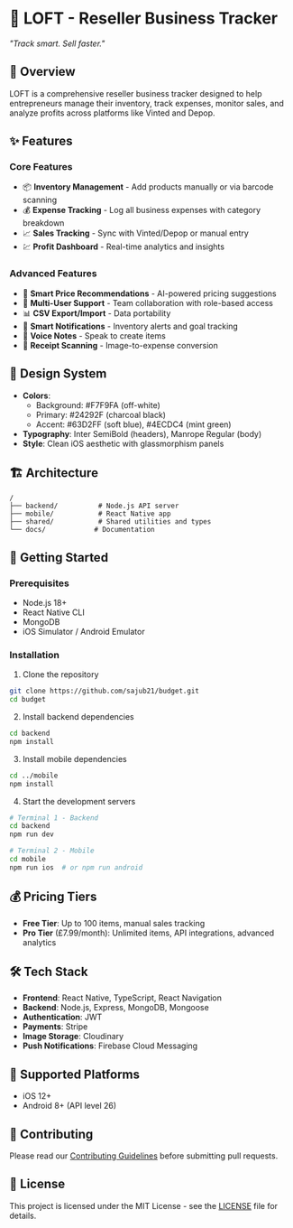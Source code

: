 # 💼 LOFT - Reseller Business Tracker

*"Track smart. Sell faster."*

## 🚀 Overview

LOFT is a comprehensive reseller business tracker designed to help entrepreneurs manage their inventory, track expenses, monitor sales, and analyze profits across platforms like Vinted and Depop.

## ✨ Features

### Core Features
- 📦 **Inventory Management** - Add products manually or via barcode scanning
- 💰 **Expense Tracking** - Log all business expenses with category breakdown
- 📈 **Sales Tracking** - Sync with Vinted/Depop or manual entry
- 💹 **Profit Dashboard** - Real-time analytics and insights

### Advanced Features
- 🤖 **Smart Price Recommendations** - AI-powered pricing suggestions
- 👥 **Multi-User Support** - Team collaboration with role-based access
- 📊 **CSV Export/Import** - Data portability
- 🔔 **Smart Notifications** - Inventory alerts and goal tracking
- 🎤 **Voice Notes** - Speak to create items
- 📸 **Receipt Scanning** - Image-to-expense conversion

## 🎨 Design System

- **Colors**: 
  - Background: #F7F9FA (off-white)
  - Primary: #24292F (charcoal black)
  - Accent: #63D2FF (soft blue), #4ECDC4 (mint green)
- **Typography**: Inter SemiBold (headers), Manrope Regular (body)
- **Style**: Clean iOS aesthetic with glassmorphism panels

## 🏗️ Architecture

```
/
├── backend/          # Node.js API server
├── mobile/           # React Native app
├── shared/           # Shared utilities and types
└── docs/            # Documentation
```

## 🚀 Getting Started

### Prerequisites
- Node.js 18+
- React Native CLI
- MongoDB
- iOS Simulator / Android Emulator

### Installation

1. Clone the repository
```bash
git clone https://github.com/sajub21/budget.git
cd budget
```

2. Install backend dependencies
```bash
cd backend
npm install
```

3. Install mobile dependencies
```bash
cd ../mobile
npm install
```

4. Start the development servers
```bash
# Terminal 1 - Backend
cd backend
npm run dev

# Terminal 2 - Mobile
cd mobile
npm run ios  # or npm run android
```

## 💰 Pricing Tiers

- **Free Tier**: Up to 100 items, manual sales tracking
- **Pro Tier** (£7.99/month): Unlimited items, API integrations, advanced analytics

## 🛠️ Tech Stack

- **Frontend**: React Native, TypeScript, React Navigation
- **Backend**: Node.js, Express, MongoDB, Mongoose
- **Authentication**: JWT
- **Payments**: Stripe
- **Image Storage**: Cloudinary
- **Push Notifications**: Firebase Cloud Messaging

## 📱 Supported Platforms

- iOS 12+
- Android 8+ (API level 26)

## 🤝 Contributing

Please read our [Contributing Guidelines](./CONTRIBUTING.md) before submitting pull requests.

## 📄 License

This project is licensed under the MIT License - see the [LICENSE](./LICENSE) file for details.
